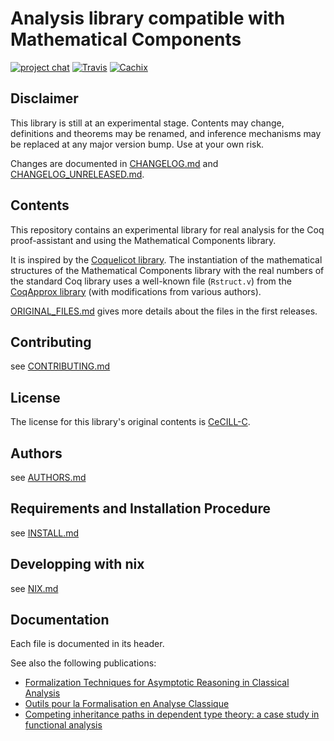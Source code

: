 Analysis library compatible with Mathematical Components
========================================================
[![project chat](https://img.shields.io/badge/zulip-join_chat-brightgreen.svg)](https://coq.zulipchat.com/#narrow/stream/237666-math-comp-analysis)
[![Travis](https://travis-ci.org/math-comp/analysis.svg?branch=master)](https://travis-ci.org/math-comp/analysis)
[![Cachix](https://github.com/math-comp/analysis/workflows/Cachix/badge.svg)](https://github.com/math-comp/analysis/actions)

## Disclaimer

This library is still at an experimental stage.
Contents may change, definitions and theorems may be renamed,
and inference mechanisms may be replaced at any major version bump.
Use at your own risk.

Changes are documented in [CHANGELOG.md](CHANGELOG.md) and
[CHANGELOG_UNRELEASED.md](CHANGELOG_UNRELEASED.md).

## Contents

This repository contains an experimental library for real analysis
for the Coq proof-assistant and using the Mathematical Components
library.

It is inspired by the [Coquelicot library]. The instantiation of the
mathematical structures of the Mathematical Components library with
the real numbers of the standard Coq library uses a well-known file
(`Rstruct.v`) from the [CoqApprox library] (with modifications from
various authors).

[Coquelicot library]: http://coquelicot.saclay.inria.fr/
[CoqApprox library]: http://tamadi.gforge.inria.fr/CoqApprox/

[ORIGINAL_FILES.md](ORIGINAL_FILES.md) gives more details about the
files in the first releases.

## Contributing

see [CONTRIBUTING.md](CONTRIBUTING.md)

## License

The license for this library's original contents is [CeCILL-C].

[CeCILL-C]: http://www.cecill.info/index.en.html

## Authors

see [AUTHORS.md](AUTHORS.md)

## Requirements and Installation Procedure

see [INSTALL.md](INSTALL.md)

## Developping with nix

see [NIX.md](NIX.md)

## Documentation

Each file is documented in its header.

See also the following publications:

- [Formalization Techniques for Asymptotic Reasoning in Classical Analysis](https://jfr.unibo.it/article/view/8124)
- [Outils pour la Formalisation en Analyse Classique](http://www-sop.inria.fr/members/Damien.Rouhling/data/phd/thesis.pdf)
- [Competing inheritance paths in dependent type theory: a case study in functional analysis](https://hal.inria.fr/hal-02463336)